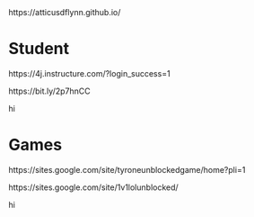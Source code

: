 <html>
  https://atticusdflynn.github.io/
<head>
</head>
<body>
<h1>Student</h1>
<p>https://4j.instructure.com/?login_success=1</p>
<p>https://bit.ly/2p7hnCC</p>
<p>hi</p>
</body>
</head>
<body>
<h1>Games</h1>
<p>https://sites.google.com/site/tyroneunblockedgame/home?pli=1</p>
<p>https://sites.google.com/site/1v1lolunblocked/</p>
<p>hi</p>
</body>
</html> 
